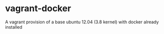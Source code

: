 vagrant-docker
==============

A vagrant provision of a base ubuntu 12.04 (3.8 kernel) with docker already installed

